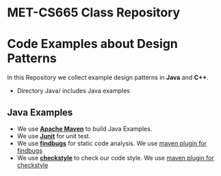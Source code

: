 # MET-CS665 Class Repository

# Code Examples about Design Patterns  

In this Repository we collect example design patterns in **Java** and **C++**.

* Directory Java/ includes Java examples



## Java Examples

* We use [**Apache Maven**](https://maven.apache.org/) to build Java Examples.
* We use [**Junit**](junit.org) for unit test.
* We use [**findbugs**](http://findbugs.sourceforge.net/) for static code analysis. We use [maven plugin for findbugs](https://gleclaire.github.io/findbugs-maven-plugin/)
* We use [**checkstyle**](http://checkstyle.sourceforge.net/) to check our code style. We use [maven plugin for checkstyle](https://maven.apache.org/plugins/maven-checkstyle-plugin/)

